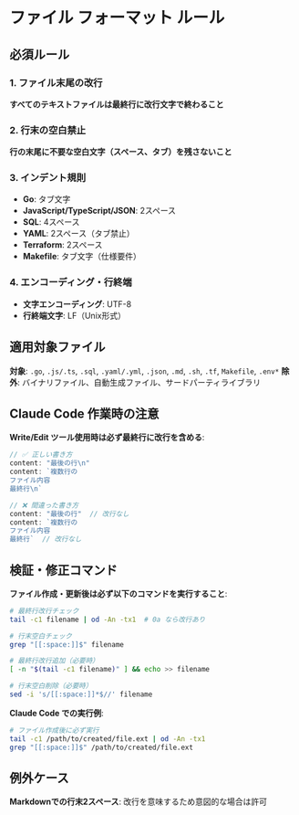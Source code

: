 # ファイル フォーマット ルール

## 必須ルール

### 1. ファイル末尾の改行
**すべてのテキストファイルは最終行に改行文字で終わること**

### 2. 行末の空白禁止
**行の末尾に不要な空白文字（スペース、タブ）を残さないこと**

### 3. インデント規則
- **Go**: タブ文字
- **JavaScript/TypeScript/JSON**: 2スペース
- **SQL**: 4スペース
- **YAML**: 2スペース（タブ禁止）
- **Terraform**: 2スペース
- **Makefile**: タブ文字（仕様要件）

### 4. エンコーディング・行終端
- **文字エンコーディング**: UTF-8
- **行終端文字**: LF（Unix形式）

## 適用対象ファイル

**対象**: `.go`, `.js/.ts`, `.sql`, `.yaml/.yml`, `.json`, `.md`, `.sh`, `.tf`, `Makefile`, `.env*`
**除外**: バイナリファイル、自動生成ファイル、サードパーティライブラリ

## Claude Code 作業時の注意

**Write/Edit ツール使用時は必ず最終行に改行を含める**:

```javascript
// ✅ 正しい書き方
content: "最後の行\n"
content: `複数行の
ファイル内容
最終行\n`

// ❌ 間違った書き方
content: "最後の行"  // 改行なし
content: `複数行の
ファイル内容
最終行`  // 改行なし
```

## 検証・修正コマンド

**ファイル作成・更新後は必ず以下のコマンドを実行すること**:

```bash
# 最終行改行チェック
tail -c1 filename | od -An -tx1  # 0a なら改行あり

# 行末空白チェック
grep "[[:space:]]$" filename

# 最終行改行追加（必要時）
[ -n "$(tail -c1 filename)" ] && echo >> filename

# 行末空白削除（必要時）
sed -i 's/[[:space:]]*$//' filename
```

**Claude Code での実行例**:
```bash
# ファイル作成後に必ず実行
tail -c1 /path/to/created/file.ext | od -An -tx1
grep "[[:space:]]$" /path/to/created/file.ext
```

## 例外ケース

**Markdownでの行末2スペース**: 改行を意味するため意図的な場合は許可

